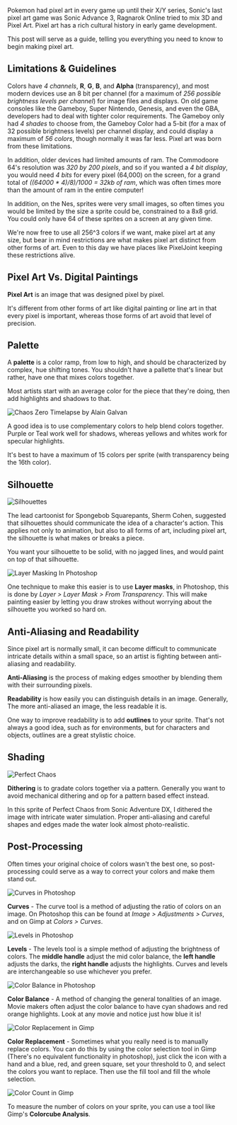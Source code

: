 Pokemon had pixel art in every game up until their X/Y series, Sonic's last pixel art game was Sonic Advance 3, Ragnarok Online tried to mix 3D and Pixel Art. Pixel art has a rich cultural history in early game development.

This post will serve as a guide, telling you everything you need to know to begin making pixel art.

## Limitations & Guidelines

Colors have *4 channels*, **R**, **G**, **B**, and **Alpha** (transparency), and most modern devices use an 8 bit per channel (for a maximum of *256 possible brightness levels per channel*) for image files and displays. On old game consoles like the Gameboy, Super Nintendo, Genesis, and even the GBA, developers had to deal with tighter color requirements. The Gameboy only had *4 shades* to choose from, the Gameboy Color had a 5-bit (for a max of 32 possible brightness levels) per channel display, and could display a maximum of *56 colors*, though normally it was far less. Pixel art was born from these limitations.

In addition, older devices had limited amounts of ram. The Commodoore 64's resolution was *320 by 200 pixels*, and so if you wanted a *4 bit display*, you would need *4 bits* for every pixel (64,000) on the screen, for a grand total of *((64000 * 4)/8)/1000 = 32kb of ram*, which was often times more than the amount of ram in the entire computer!

In addition, on the Nes, sprites were very small images, so often times you would be limited by the size a sprite could be, constrained to a 8x8 grid. You could only have 64 of these sprites on a screen at any given time.

We're now free to use all 256^3 colors if we want, make pixel art at any size, but bear in mind restrictions are what makes pixel art distinct from other forms of art. Even to this day we have places like PixelJoint keeping these restrictions alive.

## Pixel Art Vs. Digital Paintings

**Pixel Art** is an image that was designed pixel by pixel.

It's different from other forms of art like digital painting or line art in that every pixel is important, whereas those forms of art avoid that level of precision.

## Palette

A **palette** is a color ramp, from low to high, and should be characterized by complex, hue shifting tones. You shouldn't have a pallette that's linear but rather, have one that mixes colors together.

Most artists start with an average color for the piece that they're doing, then add highlights and shadows to that.

![Chaos Zero Timelapse by Alain Galvan](assets/chaos-zero.gif)  

A good idea is to use complementary colors to help blend colors together. Purple or Teal work well for shadows, whereas yellows and whites work for specular highlights.

It's best to have a maximum of 15 colors per sprite (with transparency being the 16th color).

## Silhouette

![Silhouettes](assets/blursilprogress.gif)

The lead cartoonist for Spongebob Squarepants, Sherm Cohen, suggested that silhouettes should communicate the idea of a character's action. This applies not only to animation, but also to all forms of art, including pixel art, the silhouette is what makes or breaks a piece.

You want your silhouette to be solid, with no jagged lines, and would paint on top of that silhouette.

![Layer Masking In Photoshop](assets/layermask.gif)

One technique to make this easier is to use **Layer masks**, in Photoshop, this is done by *Layer > Layer Mask > From Transparency*. This will make painting easier by letting you draw strokes without worrying about the silhouette you worked so hard on.

## Anti-Aliasing and Readability

Since pixel art is normally small, it can become difficult to communicate intricate details within a small space, so an artist is fighting between anti-aliasing and readability.

**Anti-Aliasing** is the process of making edges smoother by blending them with their surrounding pixels.

**Readability** is how easily you can distinguish details in an image. Generally, The more anti-aliased an image, the less readable it is.

One way to improve readability is to add **outlines** to your sprite. That's not always a good idea, such as for environments, but for characters and objects, outlines are a great stylistic choice.

## Shading

![Perfect Chaos](assets/perfect-chaos.gif)

**Dithering** is to gradate colors together via a pattern. Generally you want to avoid mechanical dithering and op for a pattern based effect instead.

In this sprite of Perfect Chaos from Sonic Adventure DX, I dithered the image with intricate water simulation. Proper anti-aliasing and careful shapes and edges made the water look almost photo-realistic.

## Post-Processing

Often times your original choice of colors wasn't the best one, so post-processing could serve as a way to correct your colors and make them stand out.

![Curves in Photoshop](assets/curvesphotoshop.gif)

**Curves** - The curve tool is a method of adjusting the ratio of colors on an image. On Photoshop this can be found at *Image > Adjustments > Curves*, and on Gimp at *Colors > Curves*.

![Levels in Photoshop](assets/levelsphotoshop.gif)

**Levels** - The levels tool is a simple method of adjusting the brightness of colors. The **middle handle** adjust the mid color balance, the **left handle** adjusts the darks, the **right handle** adjusts the highlights. Curves and levels are interchangeable so use whichever you prefer.

![Color Balance in Photoshop](assets/colorbalancephotoshop.gif)

**Color Balance** - A method of changing the general tonalities of an image. Movie makers often adjust the color balance to have cyan shadows and red orange highlights. Look at any movie and notice just how blue it is!

![Color Replacement in Gimp](assets/colorreplacegimp.gif)

**Color Replacement** - Sometimes what you really need is to manually replace colors. You can do this by using the color selection tool in Gimp (There's no equivalent functionality in photoshop), just click the icon with a hand and a blue, red, and green square, set your threshold to 0, and select the colors you want to replace. Then use the fill tool and fill the whole selection.

![Color Count in Gimp](assets/colorcountgimp.gif)

To measure the number of colors on your sprite, you can use a tool like Gimp's **Colorcube Analysis**.

